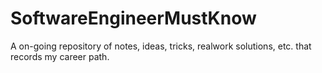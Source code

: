 # SoftwareEngineerMustKnow
A on-going repository of notes, ideas, tricks, realwork solutions, etc. that records my career path.
